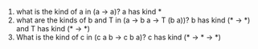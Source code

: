 1. what is the kind of a in (a -> a)? a has kind \*
2. what are the kinds of b and T in (a -> b a -> T (b a))? b has kind (\* -> \*) and T has kind (\* -> \*)
3. What is the kind of c in (c a b -> c b a)? c has kind (\* -> \* -> \*)
